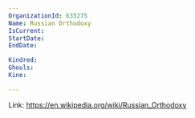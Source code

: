 ```yaml
---
OrganizationId: 635275
Name: Russian Orthodoxy
IsCurrent: 
StartDate: 
EndDate: 

Kindred: 
Ghouls: 
Kine: 

---
```


Link: https://en.wikipedia.org/wiki/Russian_Orthodoxy